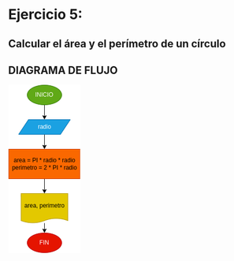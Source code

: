 # Ejercicio 5:

## Calcular el área y el perímetro de un círculo

## DIAGRAMA DE FLUJO

![Diagrama de flujo](diagrama.png "Diagrama de flujo")
